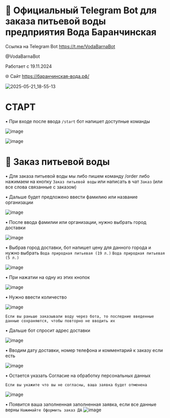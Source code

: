 # 🤖 Официальный Telegram Bot для заказа питьевой воды предприятия Вода Баранчинская
Ссылка на Telegram Bot https://t.me/VodaBarnaBot

@VodaBarnaBot

Работает с 19.11.2024

🌐 Сайт https://баранчинская-вода.рф/<!-- описание  -->

![2025-05-21_18-55-13](https://github.com/user-attachments/assets/154c7bcc-4159-4320-8daf-7328522b2282)

# СТАРТ
• При входе после ввода ```/start``` бот напишет доступные команды 

![image](https://github.com/user-attachments/assets/1f6a3de8-ba8b-4fb8-aa07-bf813b15ee80)

![image](https://github.com/user-attachments/assets/4badbe06-ad07-4a77-8c45-d8c8e69e1d9d)


# 📝 Заказ питьевой воды
 • Для заказа питьевой воды мы либо пишем команду /order либо нажимаем на кнопку ```Заказ питьевой воды``` или написать в чат ```Заказ``` (или все слова связанные с заказом)

• Дальше будет предложено ввести фамилию или название организации

![image](https://github.com/user-attachments/assets/08b75ecb-0726-45a6-9a07-a13aa665c1e6)

• После ввода фамилии или организации, нужно выбрать город доставки 

![image](https://github.com/user-attachments/assets/83379cbf-2d7c-4603-a3c5-449fc3b36857)

• Выбрав город доставки, бот напишет цену для данного города и нужно выбрать ```Вода природная питьевая (19 л.)``` ```Вода природная питьевая (5 л.)```

![image](https://github.com/user-attachments/assets/f3e2e2aa-fdd5-42d2-acf8-6cc0279e78c7)

• При нажатии на одну из  этих кнопок 

![image](https://github.com/user-attachments/assets/b2367f51-412b-4d18-8a65-0b772b47e0e9) 

• Нужно ввести количество 

![image](https://github.com/user-attachments/assets/aa3c0f65-58f3-4391-bfec-1c006b66fd20) 

```Если вы раньше заказывали воду через бота, то последние введенные данные сохраняются, чтобы повторно не вводить их``` 

• Дальше бот спросит адрес доставки  

![image](https://github.com/user-attachments/assets/adf33b71-8762-495b-9532-22426d606fc9)

• Вводим дату доставки, номер телефона и комментарий к заказу если есть

![image](https://github.com/user-attachments/assets/46adebff-40d0-4fc0-a3ee-ac47e2f386fa)

• Остается указать Согласие на обработку персональных данных

```Если вы укажите что вы не согласны, ваша заявка будет отменена```

![image](https://github.com/user-attachments/assets/e661c699-1cc5-43bb-b46f-58e963874cf6)

• Появится ваша заполненная заполненная заявка, если все данные верны ```Нажимайте Оформить заказ ДА```
![image](https://github.com/user-attachments/assets/876b9d49-cb70-4a52-ad6d-6305d3745032)










